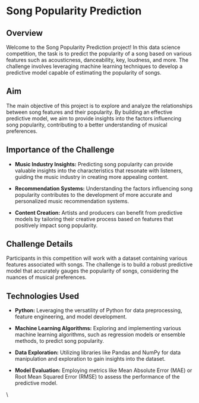 # Song Popularity Prediction

## Overview

Welcome to the Song Popularity Prediction project! In this data science competition, the task is to predict the popularity of a song based on various features such as acousticness, danceability, key, loudness, and more. The challenge involves leveraging machine learning techniques to develop a predictive model capable of estimating the popularity of songs.

## Aim

The main objective of this project is to explore and analyze the relationships between song features and their popularity. By building an effective predictive model, we aim to provide insights into the factors influencing song popularity, contributing to a better understanding of musical preferences.

## Importance of the Challenge

- **Music Industry Insights:** Predicting song popularity can provide valuable insights into the characteristics that resonate with listeners, guiding the music industry in creating more appealing content.

- **Recommendation Systems:** Understanding the factors influencing song popularity contributes to the development of more accurate and personalized music recommendation systems.

- **Content Creation:** Artists and producers can benefit from predictive models by tailoring their creative process based on features that positively impact song popularity.

## Challenge Details

Participants in this competition will work with a dataset containing various features associated with songs. The challenge is to build a robust predictive model that accurately gauges the popularity of songs, considering the nuances of musical preferences.

## Technologies Used

- **Python:** Leveraging the versatility of Python for data preprocessing, feature engineering, and model development.

- **Machine Learning Algorithms:** Exploring and implementing various machine learning algorithms, such as regression models or ensemble methods, to predict song popularity.

- **Data Exploration:** Utilizing libraries like Pandas and NumPy for data manipulation and exploration to gain insights into the dataset.

- **Model Evaluation:** Employing metrics like Mean Absolute Error (MAE) or Root Mean Squared Error (RMSE) to assess the performance of the predictive model.

\